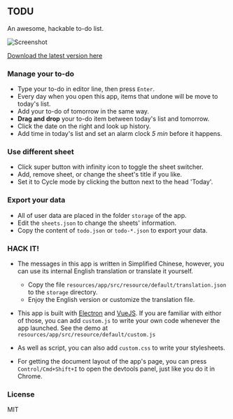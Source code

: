 ## TODU

An awesome, hackable to-do list.

![Screenshot](https://user-images.githubusercontent.com/5101076/31648366-ddd86026-b33f-11e7-8a20-35d857514e71.png)

[Download the latest version here](https://github.com/CyanSalt/todu/releases/latest)

### Manage your to-do

* Type your to-do in editor line, then press `Enter`.
* Every day when you open this app, items that undone will be move to today's list.
* Add your to-do of tomorrow in the same way.
* **Drag and drop** your to-do item between today's list and tomorrow.
* Click the date on the right and look up history.
* Add time in today's list and set an alarm clock *5 min* before it happens.

### Use different sheet

* Click super button with infinity icon to toggle the sheet switcher.
* Add, remove sheet, or change the sheet's title if you like.
* Set it to Cycle mode by clicking the button next to the head 'Today'.

### Export your data

* All of user data are placed in the folder `storage` of the app.
* Edit the `sheets.json` to change the sheets' information.
* Copy the content of `todo.json` or `todo-*.json` to export your data.

### HACK IT!

* The messages in this app is written in Simplified Chinese, however, you can use its internal English translation or translate it yourself.
  * Copy the file `resources/app/src/resource/default/translation.json` to the `storage` directory.
  * Enjoy the English version or customize the translation file.

* This app is built with [Electron](https://electron.atom.io/) and [VueJS](https://vuejs.org/index.html). If you are familiar with eithor of those, you can add `custom.js` to write your own code whenever the app launched. See the demo at `resources/app/src/resource/default/custom.js`

* As well as script, you can also add `custom.css` to write your stylesheets.

* For getting the document layout of the app's page, you can press `Control/Cmd+Shift+I` to open the devtools panel, just like you do it in Chrome.

### License

MIT
